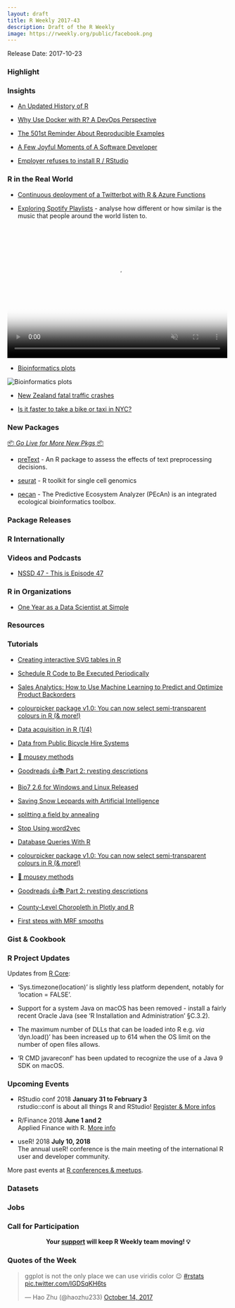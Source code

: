```yaml
---
layout: draft
title: R Weekly 2017-43
description: Draft of the R Weekly
image: https://rweekly.org/public/facebook.png
---
```


Release Date: 2017-10-23

###  Highlight


### Insights

+ [An Updated History of R](http://blog.revolutionanalytics.com/2017/10/updated-history-of-r.html)

+ [Why Use Docker with R? A DevOps Perspective](https://www.opencpu.org/posts/opencpu-with-docker/)

+ [The 501st Reminder About Reproducible Examples](https://yihui.name/en/2017/10/501st-reminder/)

+ [A Few Joyful Moments of A Software Developer](https://yihui.name/en/2017/10/joyful-moments/)

+ [Employer refuses to install R / RStudio](https://www.reddit.com/r/rstats/comments/77l17i/employer_refuses_to_install_r_rstudio/?st=j914z0g5&sh=a2070473)

###  R in the Real World

+ [Continuous deployment of a Twitterbot with R & Azure Functions](https//ewenme.rbind.io/blog/2017-10-11-meet_dumb_hardwax/)

+ [Exploring Spotify Playlists](https://ccapella.github.io/post/exploring-spotify-playlists-by-country/) - analyse how different or how similar is the music that people around the world listen to.

<video poster="https://ccapella.github.io/img/kmeanschart.png" preload="auto" autoplay="autoplay" muted="muted" loop="loop" webkit-playsinline="" style="width: 500px; height: 300px;">
    <source src="https://ccapella.github.io/img/ShinyApp.mp4" type="video/mp4">
    <img src="https://ccapella.github.io/img/kmeanschart.png" title="">
</video>

+ [Bioinformatics plots](https://moderndata.plot.ly/bioinformatics-plots-made-in-python-and-r/)

![Bioinformatics plots](https://moderndata.plot.ly/wp-content/uploads/2016/11/scroll-heatmap.gif)

+ [New Zealand fatal traffic crashes](http://ellisp.github.io/blog/2017/10/15/traffic-crashes)

+ [Is it faster to take a bike or taxi in NYC?](http://blog.revolutionanalytics.com/2017/10/bokes-taxis-nyc.html)

###  New Packages

<p class="added-hostname"><a href="https://rweekly.org/live" target="_blank" class="externalLink">📦 <i>Go Live for More New Pkgs</i> 📦</a></p>


+ [preText](https://github.com/matthewjdenny/preText) - An R package to assess the effects of text preprocessing decisions.

+ [seurat](https://github.com/satijalab/seurat) - R toolkit for single cell genomics

+ [pecan](https://github.com/PecanProject/pecan) - The Predictive Ecosystem Analyzer (PEcAn) is an integrated ecological bioinformatics toolbox.

### Package Releases




###  R Internationally



###  Videos and Podcasts

+ [NSSD 47 - This is Episode 47](http://nssdeviations.com/47-this-is-episode-47)


###  R in Organizations

+ [One Year as a Data Scientist at Simple](http://jasdumas.github.io/2017-10-17-one-year-ds/)


###  Resources



###  Tutorials

+ [Creating interactive SVG tables in R](http://moderndata.plot.ly/creating-interactive-svg-tables-in-r/)

+ [Schedule R Code to Be Executed Periodically](https://yihui.name/en/2017/10/later-recursion/)

+ [Sales Analytics: How to Use Machine Learning to Predict and Optimize Product Backorders](http://www.business-science.io/business/2017/10/16/sales_backorder_prediction.html)

+ [colourpicker package v1.0: You can now select semi-transparent colours in R (& more!)](http://deanattali.com/blog/colourpicker-update-alpha/)

+ [Data acquisition in R (1/4)](https://ikashnitsky.github.io/2017/data-acquisition-one/)

+ [Data from Public Bicycle Hire Systems](http://ropensci.org/blog/blog/2017/10/17/bikedata)

+ [🙈 mousey methods](https://maraaverick.rbind.io/2017/10/mousey-methods)

+ [Goodreads 👍📚 Part 2: rvesting descriptions](https://maraaverick.rbind.io/2017/10/goodreads-part-2)

+ [Bio7 2.6 for Windows and Linux Released](http://bio7.org/?p=2930)

+ [Saving Snow Leopards with Artificial Intelligence](http://blog.revolutionanalytics.com/2017/10/snow-leopards.html)

+ [splitting a field by annealing](https://xianblog.wordpress.com/2017/10/18/splitting-a-field-by-annealing/)

+ [Stop Using word2vec](http://multithreaded.stitchfix.com/blog/2017/10/18/stop-using-word2vec/)

+ [Database Queries With R](https://rviews.rstudio.com/2017/10/18/database-queries-with-r/)

+ [colourpicker package v1.0: You can now select semi-transparent colours in R (& more!)](https://deanattali.com/blog/colourpicker-update-alpha/)

+ [🙈 mousey methods](https://maraaverick.rbind.io/2017/10/mousey-methods/)

+ [Goodreads 👍📚 Part 2: rvesting descriptions](https://maraaverick.rbind.io/2017/10/goodreads-part-2/)

+ [County-Level Choropleth in Plotly and R](http://moderndata.plot.ly/county-level-choropleth-in-plotly-and-r/)

+ [First steps with MRF smooths](http://www.fromthebottomoftheheap.net/2017/10/19/first-steps-with-mrf-smooths/)


### Gist & Cookbook


<!--<div class="post-more-begin"></div><div class="post-more-end"></div>-->


###  R Project Updates

Updates from [R Core](http://developer.r-project.org/blosxom.cgi/R-devel/NEWS):

+ ‘Sys.timezone(location)’ is slightly less platform dependent, notably for ‘location = FALSE’.

+ Support for a system Java on macOS has been removed - install a fairly recent Oracle Java (see ‘R Installation and Administration’ §C.3.2).

+ The maximum number of DLLs that can be loaded into R e.g. _via_ ‘dyn.load()’ has been increased up to 614 when the OS limit on the number of open files allows.

+ ‘R CMD javareconf’ has been updated to recognize the use of a Java 9 SDK on macOS.

###  Upcoming Events

+ RStudio conf 2018 **January 31 to February 3** <br />
rstudio::conf is about all things R and RStudio! [Register & More infos](https://www.rstudio.com/conference/)

+ R/Finance 2018 **June 1 and 2** <br />
Applied Finance with R. [More info](http://www.rinfinance.com)

+ useR! 2018 **July 10, 2018** <br />
The annual useR! conference is the main meeting of the international R user and developer community.

More past events at [R conferences & meetups](https://conf.rweekly.org).

### Datasets



### Jobs



###  Call for Participation


<p class="hide-support added-hostname support-rweekly" style="text-align: center;font-weight: bold;">Your <a class="non-visited externalLink" href="https://www.patreon.com/rweekly" onclick="pas(this)">support</a> will keep R Weekly team moving! 💡</p>

###  Quotes of the Week

<blockquote class="twitter-tweet" data-lang="en"><p lang="en" dir="ltr">ggplot is not the only place we can use viridis color 😉 <a href="https://twitter.com/hashtag/rstats?src=hash&amp;ref_src=twsrc%5Etfw">#rstats</a> <a href="https://t.co/IGDSqKH6ts">pic.twitter.com/IGDSqKH6ts</a></p>&mdash; Hao Zhu (@haozhu233) <a href="https://twitter.com/haozhu233/status/919343119308611584?ref_src=twsrc%5Etfw">October 14, 2017</a></blockquote>
<script async src="//platform.twitter.com/widgets.js" charset="utf-8"></script>
